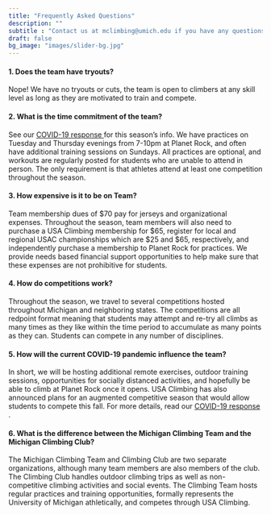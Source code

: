 ```yaml
---
title: "Frequently Asked Questions"
description: ""
subtitle : "Contact us at mclimbing@umich.edu if you have any questions not covered here."
draft: false
bg_image: "images/slider-bg.jpg"
---
```


#### 1. Does the team have tryouts?

Nope! We have no tryouts or cuts, the team is open to climbers at any skill level as long as they are motivated to train and compete.

#### 2. What is the time commitment of the team?

See our <a href = "/news/post-2-covid-response/"> COVID-19 response </a> for this season’s info. We have practices on Tuesday and Thursday evenings from 7-10pm at Planet Rock, and often have additional training sessions on Sundays. All practices are optional, and workouts are regularly posted for students who are unable to attend in person. The only requirement is that athletes attend at least one competition throughout the season.

#### 3. How expensive is it to be on Team?

Team membership dues of $70 pay for jerseys and organizational expenses. Throughout the season, team members will also need to purchase a USA Climbing membership for $65, register for  local and regional USAC championships which are $25 and $65, respectively, and independently purchase a membership to Planet Rock for practices. We provide needs based financial support opportunities to help make sure that these expenses are not prohibitive for students.

#### 4. How do competitions work?

Throughout the season, we travel to several competitions hosted throughout Michigan and neighboring states. The competitions are all redpoint format meaning that students may attempt and re-try all climbs as many times as they like within the time period to accumulate as many points as they can. Students can compete in any number of disciplines.

#### 5. How will the current COVID-19 pandemic influence the team?

In short, we will be hosting additional remote exercises, outdoor training sessions, opportunities for socially distanced activities, and hopefully be able to climb at Planet Rock once it opens. USA Climbing has also announced plans for an augmented competitive season that would allow students to compete this fall. For more details, read our <a href = "/news/post-2-covid-response/"> COVID-19 response </a>.

#### 6. What is the difference between the Michigan Climbing Team and the Michigan Climbing Club?

The Michigan Climbing Team and Climbing Club are two separate organizations, although many team members are also members of the club. The Climbing Club handles outdoor climbing trips as well as non-competitive climbing activities and social events. The Climbing Team hosts regular practices and training opportunities, formally represents the University of Michigan athletically, and competes through USA Climbing.
